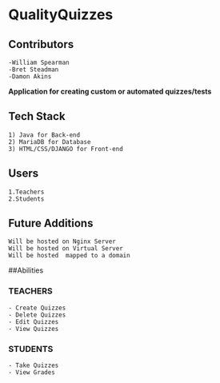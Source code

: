 # QualityQuizzes  
## Contributors
    -William Spearman  
    -Bret Steadman  
    -Damon Akins  
**Application for creating custom or automated quizzes/tests**  
## Tech Stack 
    1) Java for Back-end  
    2) MariaDB for Database  
    3) HTML/CSS/DJANGO for Front-end  
## Users
    1.Teachers  
    2.Students  
## Future Additions
    Will be hosted on Nginx Server  
    Will be hosted on Virtual Server  
    Will be hosted  mapped to a domain  
##Abilities
### TEACHERS
    - Create Quizzes
    - Delete Quizzes 
    - Edit Quizzes
    - View Quizzes
### STUDENTS
    - Take Quizzes
    - View Grades
